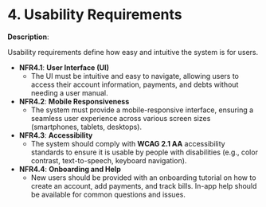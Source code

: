 # 4. Usability Requirements

**Description**:

Usability requirements define how easy and intuitive the system is for users.

- **NFR4.1**: **User Interface (UI)**
    - The UI must be intuitive and easy to navigate, allowing users to access their account information, payments, and debts without needing a user manual.
- **NFR4.2**: **Mobile Responsiveness**
    - The system must provide a mobile-responsive interface, ensuring a seamless user experience across various screen sizes (smartphones, tablets, desktops).
- **NFR4.3**: **Accessibility**
    - The system should comply with **WCAG 2.1 AA** accessibility standards to ensure it is usable by people with disabilities (e.g., color contrast, text-to-speech, keyboard navigation).
- **NFR4.4**: **Onboarding and Help**
    - New users should be provided with an onboarding tutorial on how to create an account, add payments, and track bills. In-app help should be available for common questions and issues.